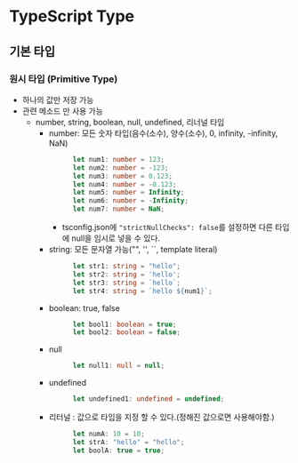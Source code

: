 # TypeScript Type

## 기본 타입

### 원시 타입 (Primitive Type)

- 하나의 값만 저장 가능
- 관련 메소드 만 사용 가능
	- number, string, boolean, null, undefined, 리너널 타입
		- number: 모든 숫자 타입(음수(소수), 양수(소수), 0, infinity, -infinity, NaN)
		  ```typescript
				let num1: number = 123;
				let num2: number = -123;
				let num3: number = 0.123;
				let num4: number = -0.123;
				let num5: number = Infinity;
				let num6: number = -Infinity;
				let num7: number = NaN;
			```
			+ tsconfig.json에 <code>"strictNullChecks": false</code>를 설정하면 다른 타입에 null을 임시로 넣을 수 있다.
		- string: 모든 문자열 가능("", '', ``, template literal)
		  ```typescript
				let str1: string = "hello";
				let str2: string = 'hello';
				let str3: string = `hello`;
				let str4: string = `hello ${num1}`;
			```
		- boolean: true, false
		  ```typescript
				let bool1: boolean = true;
				let bool2: boolean = false;
			```
		- null
		  ```typescript
				let null1: null = null;
			```
		- undefined
		  ```typescript
				let undefined1: undefined = undefined;
			```
		- 리터널 : 값으로 타입을 지정 할 수 있다.(정해진 값으로면 사용해야함.)
		  ```typescript
				let numA: 10 = 10;
				let strA: "hello" = "hello";
				let boolA: true = true;
			```